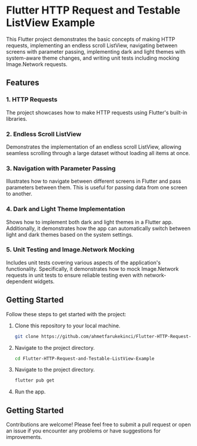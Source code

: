 # Flutter HTTP Request and Testable ListView Example

This Flutter project demonstrates the basic concepts of making HTTP requests, implementing an endless scroll ListView, navigating between screens with parameter passing, implementing dark and light themes with system-aware theme changes, and writing unit tests including mocking Image.Network requests.

## Features

### 1. HTTP Requests

The project showcases how to make HTTP requests using Flutter's built-in libraries.

### 2. Endless Scroll ListView

Demonstrates the implementation of an endless scroll ListView, allowing seamless scrolling through a large dataset without loading all items at once.

### 3. Navigation with Parameter Passing

Illustrates how to navigate between different screens in Flutter and pass parameters between them. This is useful for passing data from one screen to another.

### 4. Dark and Light Theme Implementation

Shows how to implement both dark and light themes in a Flutter app. Additionally, it demonstrates how the app can automatically switch between light and dark themes based on the system settings.

### 5. Unit Testing and Image.Network Mocking

Includes unit tests covering various aspects of the application's functionality. Specifically, it demonstrates how to mock Image.Network requests in unit tests to ensure reliable testing even with network-dependent widgets.

## Getting Started

Follow these steps to get started with the project:

1. Clone this repository to your local machine.
   ```bash
   git clone https://github.com/ahmetfarukekinci/Flutter-HTTP-Request-and-Testable-ListView-Example.git
   ```
2. Navigate to the project directory.
   ```bash
   cd Flutter-HTTP-Request-and-Testable-ListView-Example
   ```
3. Navigate to the project directory.
   ```bash
   flutter pub get
   ```
4. Run the app.

## Getting Started

Contributions are welcome! Please feel free to submit a pull request or open an issue if you encounter any problems or have suggestions for improvements.
